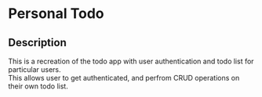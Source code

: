 # Personal Todo

## Description
This is a recreation of the todo app with user authentication and todo list for particular users. \
This allows user to get authenticated, and perfrom CRUD operations on their own todo list.
